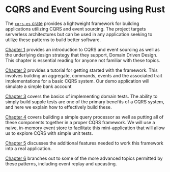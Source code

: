 # CQRS and Event Sourcing using Rust

The [`cqrs-es` crate](https://crates.io/crates/cqrs-es) 
provides a lightweight framework for building applications utilizing CQRS and event sourcing. 
The project targets serverless architectures but can be used in any application seeking to utilize these patterns to 
build better software.

[Chapter 1](theory.html) provides an introduction to CQRS and event sourcing as well as the underlying design strategy
that they support, Domain Driven Design. This chapter is essential reading for anyone not familiar with these topics.
 
[Chapter 2](getting_started.html) provides a tutorial for getting started with the framework. This involves building
an aggregate, commands, events and the associated trait implementations for a basic CQRS system. Our demo application
will simulate a simple bank account 

[Chapter 3](add_first_test.html) covers the basics of implementing domain tests. The ability to simply build supple
tests are one of the primary benefits of a CQRS system, and here we explain how to effectively build these.

[Chapter 4](test_application.html) covers building a simple query processor as well as putting all of these components
together in a proper CQRS framework. We will use a naive, in-memory event store to facilitate this mini-application that
will allow us to explore CQRS with simple unit tests.

[Chapter 5](building_an_application.html) discusses the additional features needed to work this framework into a real
application. 

[Chapter 6](advanced_topics.html) branches out to some of the more advanced topics permitted by these patterns,
including event replay and upcasting.